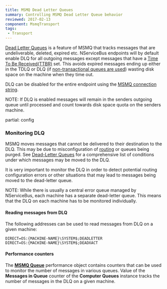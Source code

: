 ```yaml
---
title: MSMQ Dead Letter Queues
summary: Controlling MSMQ Dead Letter Queue behavior
reviewed: 2017-02-13
component: MsmqTransport
tags:
 - Transport
---
```


[Dead Letter Queues](https://msdn.microsoft.com/en-us/library/ms706227.aspx) is a feature of MSMQ that tracks messages that are undeliverable, deleted, expired etc. NServiceBus endpoints will by default enable DLQ for all outgoing messages except messages that have a [Time To Be Received(TTBR)](/nservicebus/messaging/discard-old-messages.md) set. This avoids expired messages ending up either in the TDLQ or DLQ (if [non-transactional queues are used](/nservicebus/msmq/connection-strings.md)) wasting disk space on the machine when they time out.

DLQ can be disabled for the entire endpoint using the [MSMQ connection string](/nservicebus/msmq/connection-strings.md).

NOTE: If DLQ is enabled messages will remain in the senders outgoing queue until processed and count towards disk space quota on the senders machine.


partial: config


### Monitoring DLQ

MSMQ moves messages that cannot be delivered to their destination to the DLQ. This may be due to misconfiguration of [routing](/nservicebus/messaging/routing.md) or queues being purged. See [Dead-Letter Queues](https://msdn.microsoft.com/en-us/library/ms706227.aspx) for a comprehensive list of conditions under which messages may be moved to the DLQ.

It is very important to monitor the DLQ in order to detect potential routing configuration errors or other situations that may lead to messages being moved to the dead-letter queue.

NOTE: While there is usually a central error queue managed by NServiceBus, each machine has a separate dead-letter queue. This means that the DLQ on each machine has to be monitored individually.


#### Reading messages from DLQ

The following addresses can be used to read messages from DLQ on a given machine:

```
DIRECT=OS:{MACHINE-NAME}\SYSTEM$;DEADLETTER 
DIRECT=OS:{MACHINE-NAME}\SYSTEM$;DEADXACT
```


#### Performance counters

The [**MSMQ Queue**](https://technet.microsoft.com/en-us/library/cc771098.aspx#Anchor_2) performance object contains counters that can be used to monitor the number of messages in various queues. Value of the **Messages in Queue** counter of the **Computer Queues** instance tracks the number of messages in the DLQ on a given machine.
